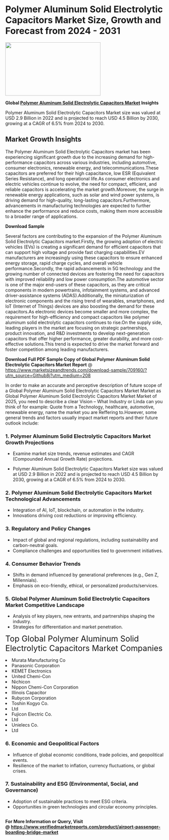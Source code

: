 <H1>Polymer Aluminum Solid Electrolytic Capacitors Market Size, Growth and Forecast from 2024 - 2031</H1><img class="aligncenter size-medium wp-image-584254" src="https://thirdeyenews.in/wp-content/uploads/2024/09/Global-Market-Research-300x168.jpeg" alt="" width="300" height="168" /><p><strong>Global&nbsp;<a href="https://www.marketsizeandtrends.com/download-sample/709160/?utm_source=Github8j?utm_medium=208">Polymer Aluminum Solid Electrolytic Capacitors Market</a> Insights</strong></p><p>Polymer Aluminum Solid Electrolytic Capacitors Market size was valued at USD 2.9 Billion in 2022 and is projected to reach USD 4.5 Billion by 2030, growing at a CAGR of 6.5% from 2024 to 2030.</p><p><h2>Market Growth Insights</h2> <p>The Polymer Aluminum Solid Electrolytic Capacitors market has been experiencing significant growth due to the increasing demand for high-performance capacitors across various industries, including automotive, consumer electronics, renewable energy, and telecommunications.These capacitors are preferred for their high capacitance, low ESR (Equivalent Series Resistance), and long operational life.As consumer electronics and electric vehicles continue to evolve, the need for compact, efficient, and reliable capacitors is accelerating the market growth.Moreover, the surge in renewable energy applications, such as solar and wind power systems, is driving demand for high-quality, long-lasting capacitors.Furthermore, advancements in manufacturing technologies are expected to further enhance the performance and reduce costs, making them more accessible to a broader range of applications.</p> <p><strong>Download Sample</strong></p> <p>Several factors are contributing to the expansion of the Polymer Aluminum Solid Electrolytic Capacitors market.Firstly, the growing adoption of electric vehicles (EVs) is creating a significant demand for efficient capacitors that can support high voltage and provide fast charging capabilities.EV manufacturers are increasingly using these capacitors to ensure enhanced energy storage, rapid charge cycles, and overall vehicle performance.Secondly, the rapid advancements in 5G technology and the growing number of connected devices are fostering the need for capacitors with improved reliability and low power consumption.The automotive sector is one of the major end-users of these capacitors, as they are critical components in modern powertrains, infotainment systems, and advanced driver-assistance systems (ADAS).Additionally, the miniaturization of electronic components and the rising trend of wearables, smartphones, and IoT (Internet of Things) devices are also boosting the demand for these capacitors.As electronic devices become smaller and more complex, the requirement for high-efficiency and compact capacitors like polymer aluminum solid electrolytic capacitors continues to rise.On the supply side, leading players in the market are focusing on strategic partnerships, product innovation, and R&D investments to develop next-generation capacitors that offer higher performance, greater durability, and more cost-effective solutions.This trend is expected to drive the market forward and foster competition among leading manufacturers.</p> <p><span class=""><strong>Download Full PDF Sample Copy of Global Polymer Aluminum Solid Electrolytic Capacitors Market Report</strong> @ <a href="https://www.marketsizeandtrends.com/download-sample/709160/?utm_source=Github8j?utm_medium=208" target="_blank">https://www.marketsizeandtrends.com/download-sample/709160/?utm_source=Github8j?utm_medium=208</a></span></p><p>In order to make an accurate and perceptive description of future scope of a Global&nbsp;Polymer Aluminum Solid Electrolytic Capacitors Market Market as Global&nbsp;Polymer Aluminum Solid Electrolytic Capacitors Market Market of 2025, you need to describe a clear Vision &ndash; What Industry or Linda can you think of for example: Quote from a Technology, healthcare, automotive, renewable energy, name the market you are Reffering to.However, some general trends and factors usually impact market reports and their future outlook include:</p><h3>1.&nbsp;<strong>Polymer Aluminum Solid Electrolytic Capacitors Market Growth Projections</strong></h3><ul><li>Examine market size trends, revenue estimates and CAGR (Compounded Annual Growth Rate) projections.</li><li><p>Polymer Aluminum Solid Electrolytic Capacitors Market size was valued at USD 2.9 Billion in 2022 and is projected to reach USD 4.5 Billion by 2030, growing at a CAGR of 6.5% from 2024 to 2030.</p></li></ul><h3>2.&nbsp;<strong>Polymer Aluminum Solid Electrolytic Capacitors Market Technological Advancements</strong></h3><ul><li>Integration of AI, IoT, blockchain, or automation in the industry.</li><li>Innovations driving cost reductions or improving efficiency.</li></ul><h3>3.&nbsp;<strong>Regulatory and Policy Changes</strong></h3><ul><li>Impact of global and regional regulations, including sustainability and carbon-neutral goals.</li><li>Compliance challenges and opportunities tied to government initiatives.</li></ul><h3>4.&nbsp;<strong>Consumer Behavior Trends</strong></h3><ul><li>Shifts in demand influenced by generational preferences (e.g., Gen Z, Millennials).</li><li>Emphasis on eco-friendly, ethical, or personalized products/services.</li></ul><h3>5.&nbsp;<strong>Global Polymer Aluminum Solid Electrolytic Capacitors Market Competitive Landscape</strong></h3><ul><li>Analysis of key players, new entrants, and partnerships shaping the industry.</li><li>Strategies for differentiation and market penetration.</li></ul><p data-pm-slice="1 1 []"><span style="color: inherit; font-family: inherit; font-size: 25px;">Top Global Polymer Aluminum Solid Electrolytic Capacitors Market Companies</span></p><div class="" data-test-id=""><p><li>Murata Manufacturing Co</li><li> Panasonic Corporation</li><li> KEMET Electronics</li><li> United Chemi-Con</li><li> Nichicon</li><li> Nippon Chemi-Con Corporation</li><li> Illinois Capacitor</li><li> Rubycon Corporation</li><li> Toshin Kogyo Co.</li><li> Ltd</li><li> Fujicon Electric Co.</li><li> Ltd</li><li> Unielecs Co.</li><li> Ltd</li></p></div><h3>6.&nbsp;<strong>Economic and Geopolitical Factors</strong></h3><ul><li>Influence of global economic conditions, trade policies, and geopolitical events.</li><li>Resilience of the market to inflation, currency fluctuations, or global crises.</li></ul><h3>7.&nbsp;<strong>Sustainability and ESG (Environmental, Social, and Governance)</strong></h3><ul><li>Adoption of sustainable practices to meet ESG criteria.</li><li>Opportunities in green technologies and circular economy principles.</li></ul><h2><strong style="font-size: 14px;">For More Information or Query, Visit @&nbsp;</strong><a style="background-color: #ffffff; font-size: 14px;" href="https://www.marketsizeandtrends.com/report/polymer-aluminum-solid-electrolytic-capacitors-market/" target="_blank">https://www.verifiedmarketreports.com/product/airport-passenger-boarding-bridge-market</a></h2>